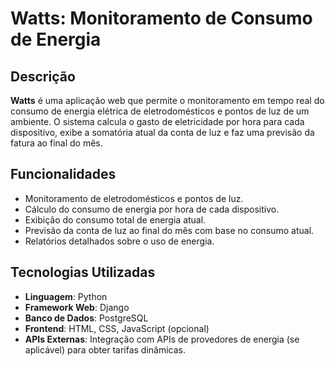 # Watts: Monitoramento de Consumo de Energia

## Descrição

**Watts** é uma aplicação web que permite o monitoramento em tempo real do consumo de energia elétrica de eletrodomésticos e pontos de luz de um ambiente. O sistema calcula o gasto de eletricidade por hora para cada dispositivo, exibe a somatória atual da conta de luz e faz uma previsão da fatura ao final do mês.

## Funcionalidades

- Monitoramento de eletrodomésticos e pontos de luz.
- Cálculo do consumo de energia por hora de cada dispositivo.
- Exibição do consumo total de energia atual.
- Previsão da conta de luz ao final do mês com base no consumo atual.
- Relatórios detalhados sobre o uso de energia.

## Tecnologias Utilizadas

- **Linguagem**: Python
- **Framework Web**: Django
- **Banco de Dados**: PostgreSQL
- **Frontend**: HTML, CSS, JavaScript (opcional)
- **APIs Externas**: Integração com APIs de provedores de energia (se aplicável) para obter tarifas dinâmicas.
